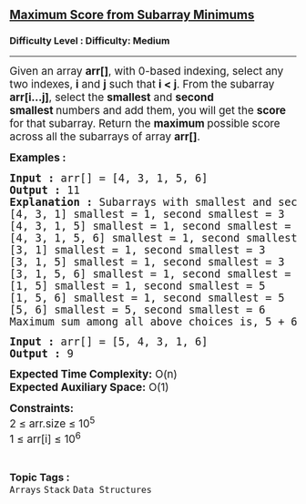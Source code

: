 <h2><a href="https://www.geeksforgeeks.org/problems/max-sum-in-sub-arrays0824/0?category">Maximum Score from Subarray Minimums</a></h2><h3>Difficulty Level : Difficulty: Medium</h3><hr><div class="problems_problem_content__Xm_eO"><p><span style="font-size: 14pt;">Given an array <strong>arr[]</strong>, with 0-based indexing, select any two indexes, <strong>i</strong> and <strong>j</strong> such that <strong>i &lt; j</strong>. From the subarray <strong>arr[i...j]</strong>, select the <strong>smallest</strong> and <strong>second smallest&nbsp;</strong>numbers and add them, you will get the <strong>score </strong>for that subarray. Return the <strong>maximum </strong>possible score<strong> </strong>across all the subarrays of array <strong>arr[]</strong>.</span></p>
<p><span style="font-size: 14pt;"><strong>Examples :</strong></span></p>
<pre><span style="font-size: 14pt;"><strong>Input :</strong> arr[] = [4, 3, 1, 5, 6]
<strong>Output :</strong> 11
<strong>Explanation :</strong> Subarrays with smallest and second smallest are:- [4, 3] smallest = 3,second smallest = 4
[4, 3, 1] smallest = 1, second smallest = 3
[4, 3, 1, 5] smallest = 1, second smallest = 3
[4, 3, 1, 5, 6] smallest = 1, second smallest = 3
[3, 1] smallest = 1, second smallest = 3
[3, 1, 5] smallest = 1, second smallest = 3
[3, 1, 5, 6] smallest = 1, second smallest = 3
[1, 5] smallest = 1, second smallest = 5
[1, 5, 6] smallest = 1, second smallest = 5
[5, 6] smallest = 5, second smallest = 6
Maximum sum among all above choices is, 5 + 6 = 11.</span></pre>
<pre><span style="font-size: 14pt;"><strong>Input :</strong> arr[] = [5, 4, 3, 1, 6] 
<strong>Output :</strong> 9</span></pre>
<p><span style="font-size: 14pt;"><strong>Expected Time Complexity:</strong> O(n)<br><strong>Expected Auxiliary Space:</strong> O(1)</span></p>
<p><span style="font-size: 14pt;"><strong>Constraints:</strong><br>2 ≤ arr.size ≤ 10<sup>5</sup><br>1 ≤ arr[i] ≤ 10<sup>6</sup></span></p></div><br><p><span style=font-size:18px><strong>Topic Tags : </strong><br><code>Arrays</code>&nbsp;<code>Stack</code>&nbsp;<code>Data Structures</code>&nbsp;